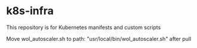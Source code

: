 # k8s-infra
This repository is for Kubernetes manifests and custom scripts

Move wol_autoscaler.sh to path: "usr/local/bin/wol_autoscaler.sh" after pull
